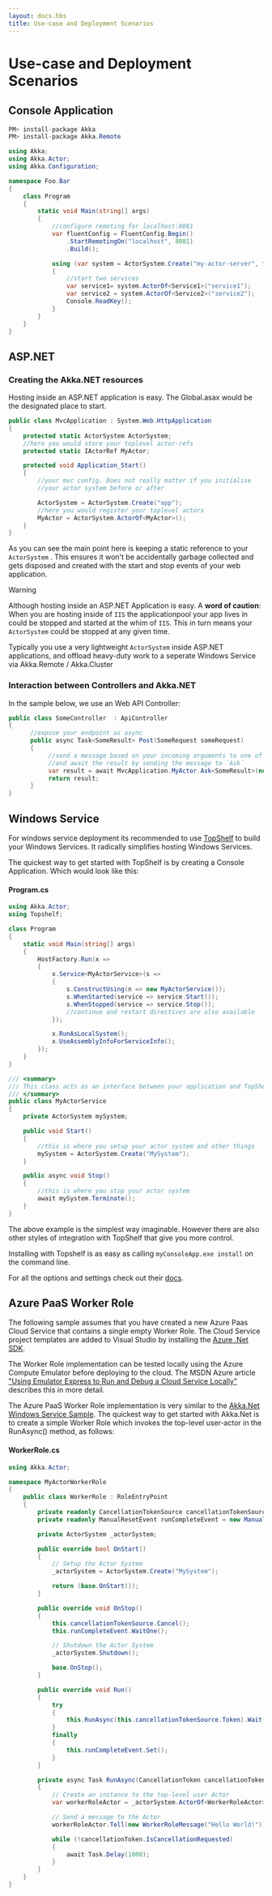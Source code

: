 ```yaml
---
layout: docs.hbs
title: Use-case and Deployment Scenarios
---
```

# Use-case and Deployment Scenarios

## Console Application

```csharp
PM> install-package Akka
PM> install-package Akka.Remote
```

```csharp
using Akka;
using Akka.Actor;
using Akka.Configuration;

namespace Foo.Bar
{
    class Program
    {
        static void Main(string[] args)
        {
            //configure remoting for localhost:8081
            var fluentConfig = FluentConfig.Begin()
                .StartRemotingOn("localhost", 8081)
                .Build();

            using (var system = ActorSystem.Create("my-actor-server", fluentConfig))
            {
                //start two services
                var service1= system.ActorOf<Service1>("service1");
                var service2 = system.ActorOf<Service2>("service2");
                Console.ReadKey();
            }
        }
    }
}
```

## ASP.NET

### Creating the Akka.NET resources

Hosting inside an ASP.NET application is easy. The Global.asax would be the designated place to start.

```csharp
public class MvcApplication : System.Web.HttpApplication
{
    protected static ActorSystem ActorSystem;
    //here you would store your toplevel actor-refs
    protected static IActorRef MyActor;

    protected void Application_Start()
    {
        //your mvc config. Does not really matter if you initialise
        //your actor system before or after

        ActorSystem = ActorSystem.Create("app");
        //here you would register your toplevel actors
        MyActor = ActorSystem.ActorOf<MyActor>();
    }
}
```

As you can see the main point here is keeping a static reference to your `ActorSystem` . This ensures it won't be accidentally garbage collected and gets disposed and created with the start and stop events of your web application. 

> [!WARNING]
> Although hosting inside an ASP.NET Application is easy. A **word of caution**: When you are hosting inside of `IIS` the applicationpool your app lives in could be stopped and started at the whim of `IIS`. This in turn means your `ActorSystem` could be stopped at any given time.

Typically you use a very lightweight `ActorSystem` inside ASP.NET applications, and offload heavy-duty work to a seperate Windows Service via Akka.Remote / Akka.Cluster

### Interaction between Controllers and Akka.NET
In the sample below, we use an Web API Controller:
```csharp
public class SomeController  : ApiController
{
      //expose your endpoint as async
      public async Task<SomeResult> Post(SomeRequest someRequest)
      {
           //send a message based on your incoming arguments to one of the actors you created earlier
           //and await the result by sending the message to `Ask`
           var result = await MvcApplication.MyActor.Ask<SomeResult>(new SomeMessage(someRequest.SomeArg1,someRequest.SomeArg2));
           return result;
      }
}
```

## Windows Service

For windows service deployment its recommended to use
[TopShelf](http://topshelf.readthedocs.org/en/latest/index.html)
to build your Windows Services. It radically simplifies hosting Windows Services.

The quickest way to get started with TopShelf is by creating a Console
Application. Which would look like this:

#### Program.cs
```csharp
using Akka.Actor;
using Topshelf;
```
```csharp
class Program
{
    static void Main(string[] args)
    {
        HostFactory.Run(x =>
        {
            x.Service<MyActorService>(s =>
            {
                s.ConstructUsing(n => new MyActorService());
                s.WhenStarted(service => service.Start());
                s.WhenStopped(service => service.Stop());
                //continue and restart directives are also available
            });

            x.RunAsLocalSystem();
            x.UseAssemblyInfoForServiceInfo();
        });
    }
}

/// <summary>
/// This class acts as an interface between your application and TopShelf
/// </summary>
public class MyActorService
{
    private ActorSystem mySystem;

    public void Start()
    {
        //this is where you setup your actor system and other things
        mySystem = ActorSystem.Create("MySystem");
    }

    public async void Stop()
    {
        //this is where you stop your actor system
        await mySystem.Terminate();
    }
}
```

The above example is the simplest way imaginable. However there are also other
styles of integration with TopShelf that give you more control.

Installing with Topshelf is as easy as calling `myConsoleApp.exe install` on
the command line.

For all the options and settings check out their
[docs](http://topshelf.readthedocs.org/en/latest/index.html).

## Azure PaaS Worker Role

The following sample assumes that you have created a new Azure Paas Cloud Service that contains a single
empty Worker Role. The Cloud Service project templates are added to Visual Studio by installing the 
[Azure .Net SDK](http://azure.microsoft.com/en-gb/downloads/).

The Worker Role implementation can be tested locally using the Azure Compute Emulator before deploying to the cloud. The MSDN Azure article ["Using Emulator Express to Run and Debug a Cloud Service Locally"](https://msdn.microsoft.com/en-us/library/azure/dn339018.aspx) describes this in more detail.

The Azure PaaS Worker Role implementation is very similar to the [Akka.Net Windows Service Sample](use-case-and-deployment-scenarios.md#windows-service). 
The quickest way to get started with Akka.Net is to create a simple Worker Role which invokes the top-level
user-actor in the RunAsync() method, as follows:

#### WorkerRole.cs
```csharp
using Akka.Actor;
```
```csharp
namespace MyActorWorkerRole
{
    public class WorkerRole : RoleEntryPoint
    {
        private readonly CancellationTokenSource cancellationTokenSource = new CancellationTokenSource();
        private readonly ManualResetEvent runCompleteEvent = new ManualResetEvent(false);

        private ActorSystem _actorSystem;

        public override bool OnStart()
        {
            // Setup the Actor System
            _actorSystem = ActorSystem.Create("MySystem");

            return (base.OnStart());
        }

        public override void OnStop()
        {
            this.cancellationTokenSource.Cancel();
            this.runCompleteEvent.WaitOne();

            // Shutdown the Actor System
            _actorSystem.Shutdown();

            base.OnStop();
        }

        public override void Run()
        {
            try
            {
                this.RunAsync(this.cancellationTokenSource.Token).Wait();
            }
            finally
            {
                this.runCompleteEvent.Set();
            }
        }

        private async Task RunAsync(CancellationToken cancellationToken)
        {
            // Create an instance to the top-level user Actor
            var workerRoleActor = _actorSystem.ActorOf<WorkerRoleActor>("WorkerRole");

            // Send a message to the Actor
            workerRoleActor.Tell(new WorkerRoleMessage("Hello World!"));

            while (!cancellationToken.IsCancellationRequested)
            {
                await Task.Delay(1000);
            }
        }
    }
}
```